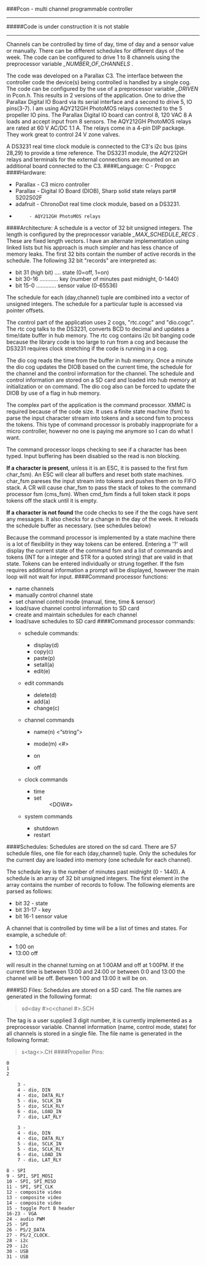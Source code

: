 ###Pcon - multi channel programmable controller
- - - - - - - - - 
#####Code is under construction it is not stable
- - - - - - - - -
Channels can be controlled by time of day, time of day and a sensor value or manually. There can be different schedules for different days of the week. The code can be configured to drive 1 to 8 channels using the preprocessor variable *_NUMBER_OF_CHANNELS* .

The code was developed on a Parallax C3. The interface between the controller code the device(s) being controlled is handled by a single cog. The code can be configured by the use of a preprocessor variable *_DRIVEN* in Pcon.h. This results in 2 versions of the application.  One to drive the Parallax Digital IO Board via its serial interface and a second to drive 5, IO pins(3-7).  I am using AQY212GH PhotoMOS relays connected to the 5 propeller IO pins.  The Parallax Digital IO board can control 8, 120 VAC 8 A loads and accept input from 8 sensors. The AQY212GH PhotoMOS relays are rated at 60 V AC/DC 1.1 A. The relays come in a 4-pin DIP package.  They work great to control 24 V zone valves. 

A DS3231 real time clock module is connected to the C3's i2c bus (pins 28,29) to provide a time reference. The DS3231 module, the AQY212GH relays and terminals for the external connections are mounted on an additional board connected to the C3.
####Language:
C - Propgcc
####Hardware:
* Parallax - C3 micro controller 
* Parallax - Digital IO Board (DIOB), Sharp solid state relays part# S202S02F
* adafruit - ChronoDot real time clock module, based on a DS3231.
*          - AQY212GH PhotoMOS relays

####Architecture:
A schedule is a vector of 32 bit unsigned integers. The length is configured by the preprocessor variable *_MAX_SCHEDULE_RECS* .  These are fixed length vectors. I have an alternate implementation using linked lists but his approach is much simpler and has less chance of memory leaks. The first 32 bits contain the number of active records in the schedule. The following 32 bit "records" are interpreted as:

* bit 31 (high bit) .... state (0=off, 1=on)
* bit 30-16 ............ key (number of minutes past midnight, 0-1440)
* bit 15-0 ............. sensor value (0-65536)

The schedule for each (day,channel) tuple are combined into a vector of unsigned integers. The schedule for a particular tuple is accessed via pointer offsets. 

The control part of the application uses 2 cogs, "rtc.cogc" and "dio.cogc".  The rtc cog talks to the DS3231, converts BCD to decimal and updates a time/date buffer in hub memory.  The rtc cog contains i2c bit banging code because the library code is too large to run from a cog and because the DS3231 requires clock stretching if the code is running in a cog. 

The dio cog reads the time from the buffer in hub memory.  Once a minute the dio cog updates the DIOB based on the current time, the schedule for the channel and the control information for the channel.  The schedule and control information are stored on a SD card and loaded into hub memory at initialization or on command. The dio cog also can be forced to update the DIOB by use of a flag in hub memory. 

The complex part of the application is the command processor.  XMMC is required because of the code size.  It uses a finite state machine (fsm) to parse the input character stream into tokens and a second fsm to process the tokens.  This type of command processor is probably inappropriate for a micro controller, however no one is paying me anymore so I can do what I want. 

The command processor loops checking to see if a character has been typed. Input buffering has been disabled so the read is non blocking.

**If a character is present**, unless it is an ESC, it is passed to the first fsm char_fsm). An ESC will clear all buffers and reset both state machines.  char_fsm pareses the input stream into tokens and pushes them on to FIFO stack.  A CR will cause char_fsm to pass the stack of tokes to the command processor fsm (cms_fsm). When cmd_fsm finds a full token stack it pops tokens off the stack until it is empty.

**If a character is not found** the code checks to see if the the cogs have sent any messages.  It also checks for a change in the day of the week.  It reloads the schedule buffer as necessary. (see schedules below)

Because the command processor is implemented by a state machine there is a lot of flexibility in they way tokens can be entered.  Entering a '?' will display the current state of the command fsm and a list of commands and tokens (INT for a integer and STR for a quoted string) that are valid in that state. Tokens can be entered individually or strung together. If the fsm requires additional information a prompt will be displayed, however the main loop will not wait for input.
####Command processor functions:
* name channels  
* manually control channel state  
* set channel control mode (manual, time, time & sensor)
* load/save channel control information to SD card  
* create and maintain schedules for each channel
* load/save schedules to SD card
####Command processor commands:
   * schedule commands:

      * display(d)
      * copy(c)          <CHANNEL> <DAY>
      * paste(p)         <CHANNEL> <DAY>
      * setall(a)         <CHANNEL> <CHANNEL> <DAY>
      * edit(e)            <CHANNEL> <DAY>

   * edit commands

      * delete(d)         <CHANNEL><DAY><HOUR><MINUTE>
      * add(a)             <CHANNEL><DAY><HOUR><MINUTE>
      * change(c)       <CHANNEL><DAY><HOUR><MINUTE>            

   * channel commands

      * name(n)          <CHANNEL><“string”>
      * mode(m)         <CHANNEL><#>
      * on                    <CHANNEL>

      * off                    <CHANNEL>

   * clock commands

      * time
      * set                   <YYYY><MM><DD> <DOW#><HH><MM><SS>

   * system commands

      * shutdown
      * restart

####Schedules:
Schedules are stored on the sd card. There are 57 schedule files, one file for each (day,channel) tuple. Only the schedules for the current day are loaded into memory (one schedule for each channel).

The schedule key is the number of minutes past midnight (0 - 1440).  A schedule is an array of 32 bit unsigned integers. The first element in the array contains the number of records to follow.  The following elements are parsed as follows:

* bit 32 - state
* bit 31-17 -  key
* bit 16-1 sensor value

A channel that is controlled by time will be a list of times and states.  For example, a schedule of:

* 1:00  on
* 13:00 off

will result in the channel turning on at 1:00AM and off at 1:00PM.  If the current time is between 13:00 and 24:00 or between 0:0 and 13:00 the channel will be off.  Between 1:00 and 13:00 it will be on.

####SD Files:
Schedules are stored on a SD card. The file names are generated in the following format: 
>   s<tag>d<day #>c<chanel #>.SCH  

The tag is a user supplied 3 digit number, it is currently implemented as a preprocessor variable.  Channel information (name, control mode, state) for all channels is stored in a single file.  The file name is generated in the following format: 
>   s<tag<>.CH
####Propeller Pins:

    0 
    1
    2

        3 - 
        4 - dio, DIN
        4 - dio, DATA_RLY
        5 - dio, SCLK_IN
        5 - dio, SCLK_RLY
        6 - dio, LOAD_IN
        7 - dio, LAT_RLY

        3 - 
        4 - dio, DIN
        4 - dio, DATA_RLY
        5 - dio, SCLK_IN
        5 - dio, SCLK_RLY
        6 - dio, LOAD_IN
        7 - dio, LAT_RLY

    8 - SPI
    9 - SPI, SPI_MOSI
    10 - SPI, SPI_MISO
    11 - SPI, SPI_CLK
    12 - composite video
    13 - composite video
    14 - composite video
    15 - toggle Port B header
    16-23 - VGA 
    24 - audio PWM
    25 - SPI
    26 - PS/2_DATA
    27 - PS/2_CLOCK. 
    28 - i2c
    29 - i2c
    30 - USB
    31 - USB
